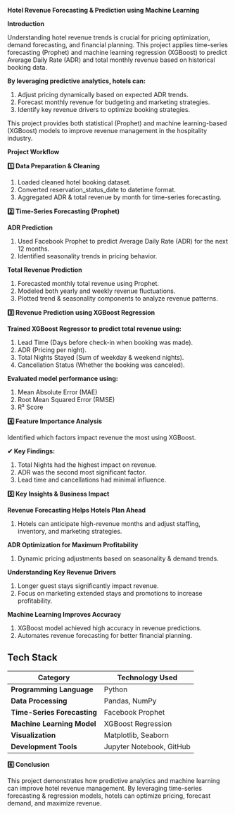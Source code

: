 **Hotel Revenue Forecasting & Prediction using Machine Learning**

**Introduction**

Understanding hotel revenue trends is crucial for pricing optimization, demand forecasting, and financial planning. This project applies time-series forecasting (Prophet) and machine learning regression (XGBoost) to predict Average Daily Rate (ADR) and total monthly revenue based on historical booking data.

**By leveraging predictive analytics, hotels can:**

1. Adjust pricing dynamically based on expected ADR trends.
2. Forecast monthly revenue for budgeting and marketing strategies.
3. Identify key revenue drivers to optimize booking strategies.
   
This project provides both statistical (Prophet) and machine learning-based (XGBoost) models to improve revenue management in the hospitality industry.

**Project Workflow**

**1️⃣ Data Preparation & Cleaning**

1. Loaded cleaned hotel booking dataset.
2. Converted reservation_status_date to datetime format.
3. Aggregated ADR & total revenue by month for time-series forecasting.

**2️⃣ Time-Series Forecasting (Prophet)**

**ADR Prediction**
1. Used Facebook Prophet to predict Average Daily Rate (ADR) for the next 12 months.
2. Identified seasonality trends in pricing behavior.

**Total Revenue Prediction**

1. Forecasted monthly total revenue using Prophet.
2. Modeled both yearly and weekly revenue fluctuations.
3. Plotted trend & seasonality components to analyze revenue patterns.

**3️⃣ Revenue Prediction using XGBoost Regression**

**Trained XGBoost Regressor to predict total revenue using:**

1. Lead Time (Days before check-in when booking was made).
2. ADR (Pricing per night).
3. Total Nights Stayed (Sum of weekday & weekend nights).
4. Cancellation Status (Whether the booking was canceled).

**Evaluated model performance using:**

1. Mean Absolute Error (MAE)
2. Root Mean Squared Error (RMSE)
3. R² Score

**4️⃣ Feature Importance Analysis**

Identified which factors impact revenue the most using XGBoost.

**✔ Key Findings:**

1. Total Nights had the highest impact on revenue.
2. ADR was the second most significant factor.
3. Lead time and cancellations had minimal influence.

**5️⃣ Key Insights & Business Impact**

**Revenue Forecasting Helps Hotels Plan Ahead**
1. Hotels can anticipate high-revenue months and adjust staffing, inventory, and marketing strategies.

**ADR Optimization for Maximum Profitability**
1. Dynamic pricing adjustments based on seasonality & demand trends.
   
**Understanding Key Revenue Drivers**
1. Longer guest stays significantly impact revenue.
2. Focus on marketing extended stays and promotions to increase profitability.

**Machine Learning Improves Accuracy**
1. XGBoost model achieved high accuracy in revenue predictions.
2. Automates revenue forecasting for better financial planning.

## Tech Stack

| **Category**              | **Technology Used**       |
|---------------------------|--------------------------|
| **Programming Language**  | Python                 |
| **Data Processing**       | Pandas, NumPy            |
| **Time-Series Forecasting** | Facebook Prophet     |
| **Machine Learning Model** | XGBoost Regression    |
| **Visualization**         | Matplotlib, Seaborn      |
| **Development Tools**     | Jupyter Notebook, GitHub |


**6️⃣ Conclusion**

This project demonstrates how predictive analytics and machine learning can improve hotel revenue management. By leveraging time-series forecasting & regression models, hotels can optimize pricing, forecast demand, and maximize revenue.
